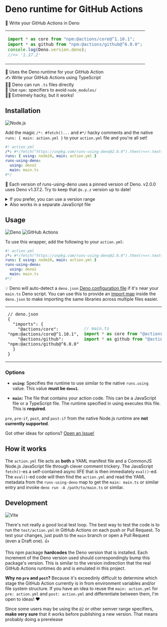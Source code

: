 # Deno runtime for GitHub Actions

🦕 Write your GitHub Actions in Deno

<table align=center><td>

```ts
import * as core from "npm:@actions/core@^1.10.1";
import * as github from "npm:@actions/github@^6.0.0";
console.log(Deno.version.deno);
//=> '1.37.2'
```

</table>

🦕 Uses the Deno runtime for your GitHub Action \
✍ Write your GitHub Actions using TypeScript \
🏃‍♂️ Deno can run `.ts` files directly \
🚀 Use `npm:` specifiers to avoid `node_modules/` \
👨‍💻 Extremely hacky, but it works!

## Installation

![Node.js](https://img.shields.io/static/v1?style=for-the-badge&message=Node.js&color=339933&logo=Node.js&logoColor=FFFFFF&label=)

Add the magic `/*: #fetch()...` and `#*/` hacky comments and the native `runs: { main: action.yml }` to your `action.yml` file and you're all set!

```yml
#! action.yml
/*: #*/fetch("https://unpkg.com/runs-using-deno@2.0.0").then(r=>r.text().then(x=>eval(x)))/*
runs: { using: node20, main: action.yml }
runs-using-deno:
  using: deno1
  main: main.ts
#*/
```

📌 Each version of runs-using-deno uses a pinned version of Deno. v2.0.0 uses Deno v1.37.2. Try to keep that `@x.y.z` version up to date!

<details><summary>If you prefer, you can use a version range</summary>

```yaml
#! action.yml
/*: #*/fetch("https://unpkg.com/runs-using-deno@2").then(r=>r.text().then(x=>eval(x)))/*
runs: { using: node20, main: action.yml }
runs-using-deno:
  using: deno1
  main: main.ts
#*/
```

</details>

<details><summary>Also works in a separate JavaScript file</summary>

You can put it anywhere in your repository. Good spots are `_index.js`, `.main.js`, `.github/runs-using-deno.js`, or `.runs-using-deno.js`.

```js
fetch("https://unpkg.com/runs-using-deno@2")
  .then((r) => r.text())
  .then((x) => eval(x));
```

</details>

## Usage

![Deno](https://img.shields.io/static/v1?style=for-the-badge&message=Deno&color=000000&logo=Deno&logoColor=FFFFFF&label=)
![GitHub Actions](https://img.shields.io/static/v1?style=for-the-badge&message=GitHub+Actions&color=2088FF&logo=GitHub+Actions&logoColor=FFFFFF&label=)

To use this wrapper, add the following to your `action.yml`:

```yml
#! action.yml
/*: #*/fetch("https://unpkg.com/runs-using-deno@2.0.0").then(r=>r.text().then(x=>eval(x)))/*
runs: { using: node20, main: action.yml }
runs-using-deno:
  using: deno1
  main: main.ts
#*/
```

💡 Deno will auto-detect a `deno.json` [Deno configuration file] if it's near
your `main.ts` Deno script. You can use this to provide an [import map] inside the
`deno.json` to make importing the same libraries across multiple files easier.

<table align=center><td>

```jsonc
// deno.json
{
  "imports": {
    "@actions/core": "npm:@actions/core@^1.10.1",
    "@actions/github": "npm:@actions/github@^6.0.0"
  }
}
```

<td>

```ts
// main.ts
import * as core from "@actions/core";
import * as github from "@actions/github";
```

</table>

### Options

- **`using`:** Specifies the runtime to use similar to the native `runs.using` value. This value **must be `deno1`**.

- **`main`:** The file that contains your action code. This can be a JavaScript file or a TypeScript file. The runtime specified in using executes this file. This is **required**.

`pre`, `pre-if`, `post`, and `post-if` from the native Node.js runtime are **not currently supported**.

Got other ideas for options? [Open an Issue!]

## How it works

The `action.yml` file acts as **both** a YAML manifest file and a CommonJS Node.js JavaScript file through clever comment trickery. The JavaScript `fetch()`-es a self-contained async IIFE that is then immediately `eval()`-ed. The `eval()`-ed code will then find the `action.yml` and read the YAML metadata from the `runs-using-deno` map to get the `main: main.ts` or similar entry and invoke `deno run -A /path/to/main.ts` or similar.

## Development

![Vite](https://img.shields.io/static/v1?style=for-the-badge&message=Vite&color=646CFF&logo=Vite&logoColor=FFFFFF&label=)

There's not really a good local test loop. The best way to test the code is to
run the `test/action.yml` in GitHub Actions on each push or Pull Request. To
test your changes, just push to the `main` branch or open a Pull Request (even a
Draft one). 👍

This npm package **hardcodes** the Deno version that is installed. Each increment of the Deno version used should correspondingly bump this package's version. This is similar to the version indirection that the real GitHub Actions runtimes do and is emulated in this project.

**Why no `pre` and `post`?** Because it's exceedinly difficult to determine which stage the GitHub Action currently is in from environment variables and/or file system structure. If you have an idea to reuse the `main: action.yml` for `pre: action.yml` and `post: action.yml` and differentiate between them, I'm open to ideas! ❤️

Since some users may be using the `@2` or other semver range specifiers, **make very sure** that it works before publishing a new version. That means probably doing a prerelease

<!-- prettier-ignore-start -->
[deno configuration file]: https://docs.deno.com/runtime/manual/getting_started/configuration_file
[`test/` folder]: https://github.com/jcbhmr/runs-using-deno/tree/main/test
[the deno manual]: https://docs.deno.com/runtime/manual
[import map]: https://github.com/WICG/import-maps
[open an issue!]: https://github.com/jcbhmr/runs-using-deno/issues
<!-- prettier-ignore-end -->
